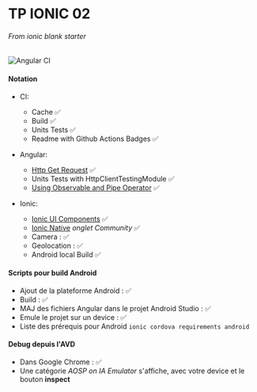 # TP IONIC 02
###### From _ionic blank starter_
![Angular CI](https://github.com/juu-aix-ynov-campus/tp-ionic-02/workflows/Angular%20CI/badge.svg?branch=master)
#### Notation

- CI:
    - Cache :white_check_mark:
    - Build :white_check_mark:
    - Units Tests :white_check_mark:
    - Readme with Github Actions Badges :white_check_mark:

- Angular:
    - [Http Get Request](https://angular.io/guide/http) :white_check_mark:
    - Units Tests with HttpClientTestingModule :white_check_mark:
    - [Using Observable and Pipe Operator](https://www.learnrxjs.io/) :white_check_mark:
    
- Ionic:
    - [Ionic UI Components](https://ionicframework.com/docs/components) :white_check_mark:
    - [Ionic Native](https://ionicframework.com/docs/native) *onglet Community* :white_check_mark:
    - Camera : :white_check_mark:
    - Geolocation : :white_check_mark:
    - Android local Build :white_check_mark:

#### Scripts pour build Android

- Ajout de la plateforme Android : :white_check_mark:
- Build : :white_check_mark:
- MAJ des fichiers Angular dans le projet Android Studio : :white_check_mark:
- Emule le projet sur un device : :white_check_mark:
- Liste des prérequis pour Android `ionic cordova requirements android`

#### Debug depuis l'AVD

- Dans Google Chrome : :white_check_mark:
- Une catégorie *AOSP on IA Emulator* s'affiche, avec votre device et le bouton __inspect__
